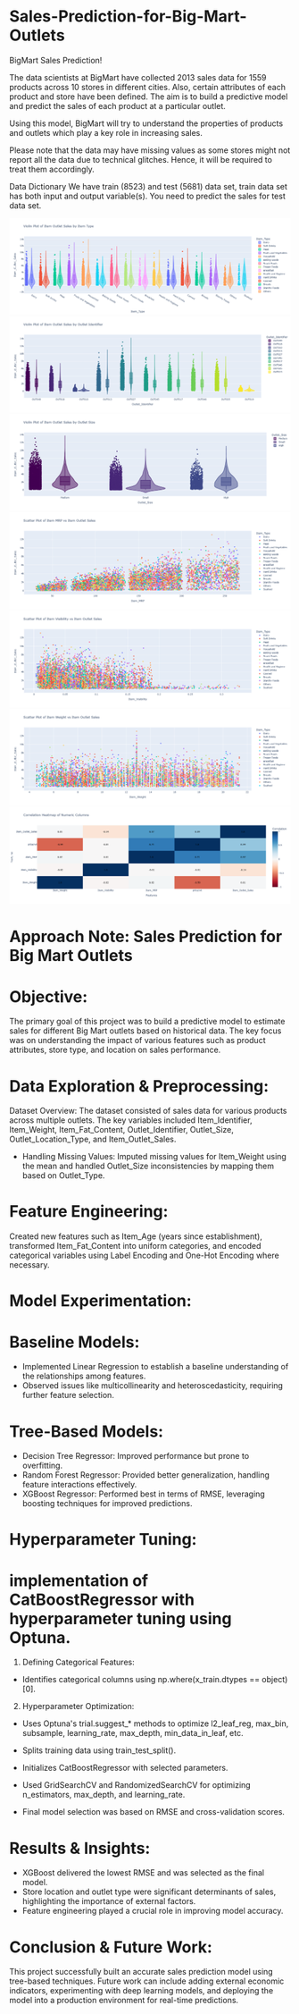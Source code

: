 # Sales-Prediction-for-Big-Mart-Outlets

BigMart Sales Prediction!

The data scientists at BigMart have collected 2013 sales data for 1559 products across 10 stores in different cities. Also, certain attributes of each product and store have been defined. The aim is to build a predictive model and predict the sales of each product at a particular outlet.

Using this model, BigMart will try to understand the properties of products and outlets which play a key role in increasing sales.

Please note that the data may have missing values as some stores might not report all the data due to technical glitches. Hence, it will be required to treat them accordingly. 

Data Dictionary
We have train (8523) and test (5681) data set, train data set has both input and output variable(s). You need to predict the sales for test data set.


<img src="Violin Plot of Item Outlet Sales By Item Type.png">

<img src="Violin Plot of Item Outlet Sales by Outlet Identifier.png">

<img src="Violin Plot of Item Outlet Sales by Outlet Size.png">

<img src="Scatter Plot of Item MRP vs Item Outlet Sales.png">

<img src="Scatter Plot of Item Visibility vs Item Outlet Sales.png">

<img src="Scatter Plot of Item Weight vs Item Outlet Sales.png">

<img src="Correlation Heatmap of Numeric Columns.png">


# Approach Note: Sales Prediction for Big Mart Outlets

# Objective:

The primary goal of this project was to build a predictive model to estimate sales for different Big Mart outlets based on historical data. The key focus was on understanding the impact of various features such as product attributes, store type, and location on sales performance.

# Data Exploration & Preprocessing:

Dataset Overview: The dataset consisted of sales data for various products across multiple outlets. The key variables included Item_Identifier, Item_Weight, Item_Fat_Content, Outlet_Identifier, Outlet_Size, Outlet_Location_Type, and Item_Outlet_Sales.

- Handling Missing Values: Imputed missing values for Item_Weight using the mean and handled Outlet_Size inconsistencies by mapping them based on Outlet_Type.

# Feature Engineering: 
Created new features such as Item_Age (years since establishment), transformed Item_Fat_Content into uniform categories, and encoded categorical variables using Label Encoding and One-Hot Encoding where necessary.

# Model Experimentation:

# Baseline Models:
- Implemented Linear Regression to establish a baseline understanding of the relationships among features.
- Observed issues like multicollinearity and heteroscedasticity, requiring further feature selection.

# Tree-Based Models:
- Decision Tree Regressor: Improved performance but prone to overfitting.
- Random Forest Regressor: Provided better generalization, handling feature interactions effectively.
- XGBoost Regressor: Performed best in terms of RMSE, leveraging boosting techniques for improved predictions.

# Hyperparameter Tuning:

# implementation of CatBoostRegressor with hyperparameter tuning using Optuna.
1. Defining Categorical Features:
  - Identifies categorical columns using np.where(x_train.dtypes == object)[0].   
2. Hyperparameter Optimization:
- Uses Optuna's trial.suggest_* methods to optimize l2_leaf_reg, max_bin, subsample, learning_rate, max_depth, min_data_in_leaf, etc.
- Splits training data using train_test_split().
- Initializes CatBoostRegressor with selected parameters.
  
- Used GridSearchCV and RandomizedSearchCV for optimizing n_estimators, max_depth, and learning_rate.
- Final model selection was based on RMSE and cross-validation scores.

# Results & Insights:

- XGBoost delivered the lowest RMSE and was selected as the final model.
- Store location and outlet type were significant determinants of sales, highlighting the importance of external factors.
- Feature engineering played a crucial role in improving model accuracy.

# Conclusion & Future Work:

This project successfully built an accurate sales prediction model using tree-based techniques. Future work can include adding external economic indicators, experimenting with deep learning models, and deploying the model into a production environment for real-time predictions.
